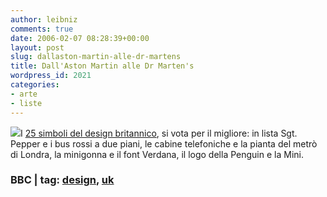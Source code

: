 ```yaml
---
author: leibniz
comments: true
date: 2006-02-07 08:28:39+00:00
layout: post
slug: dallaston-martin-alle-dr-martens
title: Dall'Aston Martin alle Dr Marten's
wordpress_id: 2021
categories:
- arte
- liste
---
```


![](http://img.epinions.com/images/opti/f2/c7/6847241DI151-MI-resized200.jpg)I [25 simboli del design britannico](http://www.bbc.co.uk/arts/cultureshow/designquest/vote/), si vota per il migliore: in lista Sgt. Pepper e i bus rossi a due piani, le cabine telefoniche e la pianta del metrò di Londra, la minigonna e il font Verdana, il logo della Penguin e la Mini.


### BBC | tag: [design](http://www.technorati.com/tags/design), [uk](http://www.technorati.com/tags/uk)
